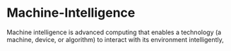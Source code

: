 # Machine-Intelligence
Machine intelligence is advanced computing that enables a technology (a machine, device, or algorithm) to interact with its environment intelligently,
